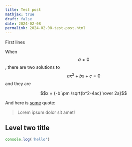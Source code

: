 ```yaml
---
title: Test post
mathjax: true
draft: false
date: 2024-02-08
permalink: 2024-02-08-test-post.html
---
```


<div class="abstract">
First lines
</div>

When $$a \ne 0$$, there are two solutions to $$ax^2 + bx + c = 0$$ and they are

$$x = {-b \pm \sqrt{b^2-4ac} \over 2a}$$

And here is [some](https://google.fr) quote:

>Lorem ipsum dolor sit amet!

## Level two title

~~~ js
console.log('hello')
~~~
